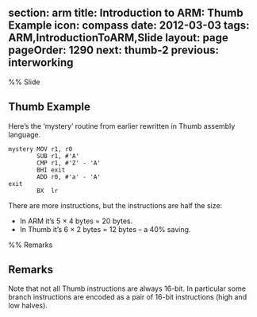 section: arm
title: Introduction to ARM: Thumb Example
icon: compass
date: 2012-03-03
tags: ARM,IntroductionToARM,Slide
layout: page
pageOrder: 1290
next: thumb-2
previous: interworking
----

%% Slide
  
## Thumb Example

Here’s the ‘mystery’ routine from earlier rewritten in Thumb assembly language.

``` arm
mystery MOV r1, r0
        SUB r1, #'A'
        CMP r1, #'Z' - 'A'
        BHI exit
        ADD r0, #'a' - 'A'
exit
        BX  lr
```

There are more instructions, but the instructions are half the size:

* In ARM it’s 5 × 4 bytes = 20 bytes.
* In Thumb it’s 6 × 2 bytes = 12 bytes – a 40% saving.
  
%% Remarks
  
## Remarks

Note that not all Thumb instructions are always 16-bit. In particular some branch instructions are encoded as a pair of 16-bit instructions (high and low halves).
